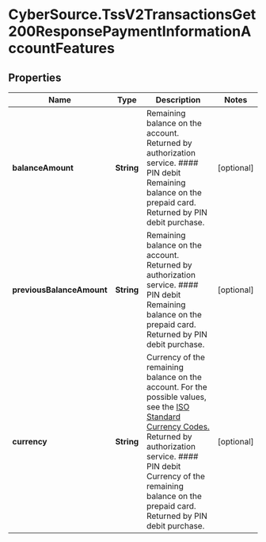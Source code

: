 # CyberSource.TssV2TransactionsGet200ResponsePaymentInformationAccountFeatures

## Properties
Name | Type | Description | Notes
------------ | ------------- | ------------- | -------------
**balanceAmount** | **String** | Remaining balance on the account.  Returned by authorization service.  #### PIN debit Remaining balance on the prepaid card.  Returned by PIN debit purchase.  | [optional] 
**previousBalanceAmount** | **String** | Remaining balance on the account.  Returned by authorization service.  #### PIN debit Remaining balance on the prepaid card.  Returned by PIN debit purchase.  | [optional] 
**currency** | **String** | Currency of the remaining balance on the account. For the possible values, see the [ISO Standard Currency Codes.](http://apps.cybersource.com/library/documentation/sbc/quickref/currencies.pdf)  Returned by authorization service.  #### PIN debit Currency of the remaining balance on the prepaid card.  Returned by PIN debit purchase.  | [optional] 


